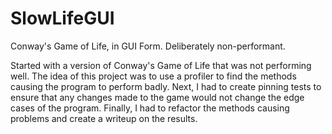 # SlowLifeGUI
Conway's Game of Life, in GUI Form.  Deliberately non-performant.


Started with a version of Conway's Game of Life that was not performing well.
The idea of this project was to use a profiler to find the methods causing the program to perform badly.
Next, I had to create pinning tests to ensure that any changes made to the game would not change the edge cases of the program.
Finally, I had to refactor the methods causing problems and create a writeup on the results.
